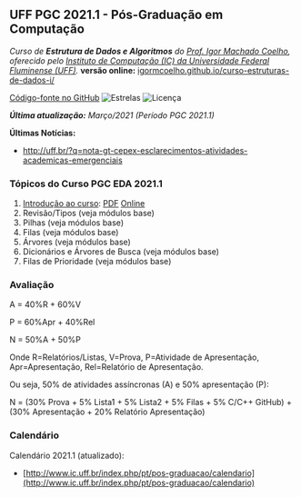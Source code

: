 
<link href="http://github.com/yrgoldteeth/darkdowncss/raw/master/darkdown.css" rel="stylesheet"></link>

## UFF PGC 2021.1 - Pós-Graduação em Computação

_Curso de **Estrutura de Dados e Algoritmos** do [Prof. Igor Machado Coelho](https://igormcoelho.github.io), oferecido pelo [Instituto de Computação (IC) da Universidade Federal Fluminense (UFF)](http://www.ic.uff.br)._ **versão online:** [igormcoelho.github.io/curso-estruturas-de-dados-i/](https://igormcoelho.github.io/curso-estruturas-de-dados-i/)

[Código-fonte no GitHub](https://github.com/igormcoelho/curso-estruturas-de-dados-i)
![Estrelas](https://img.shields.io/github/stars/igormcoelho/curso-estruturas-de-dados-i)
![Licença](https://img.shields.io/github/license/igormcoelho/curso-estruturas-de-dados-i)

_**Última atualização:** Março/2021 (Período PGC 2021.1)_


**Últimas Notícias:**

- http://uff.br/?q=nota-gt-cepex-esclarecimentos-atividades-academicas-emergenciais

### Tópicos do Curso PGC EDA 2021.1

1. [Introdução ao curso](../slides/0-intro-curso-uff-pgc-eda-2021-1/0-intro-curso.md): [PDF](../slides/0-intro-curso-uff-pgc-eda-2021-1/0-intro-curso.pdf) [Online](https://igormcoelho.github.io/curso-estruturas-de-dados-i/slides/0-intro-curso-uff-pgc-eda-2021-1/index.html)
1. Revisão/Tipos (veja módulos base)
1. Pilhas (veja módulos base)
1. Filas (veja módulos base)
1. Árvores (veja módulos base)
1. Dicionários e Árvores de Busca (veja módulos base)
1. Filas de Prioridade (veja módulos base)


### Avaliação

A = 40%R + 60%V

P = 60%Apr + 40%Rel

N = 50%A + 50%P

Onde R=Relatórios/Listas, V=Prova, P=Atividade de Apresentação, Apr=Apresentação, Rel=Relatório de Apresentação.

Ou seja, 50% de atividades assíncronas (A) e 50% apresentação (P):

N = (30% Prova + 5% Lista1 + 5% Lista2 + 5% Filas + 5% C/C++ GitHub) + (30% Apresentação + 20% Relatório Apresentação)



### Calendário

Calendário 2021.1 (atualizado):
   - [http://www.ic.uff.br/index.php/pt/pos-graduacao/calendario](http://www.ic.uff.br/index.php/pt/pos-graduacao/calendario)
